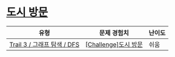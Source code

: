 # [도시 방문](https://https://en.codetree.ai/trails/complete/curated-cards/challenge-dfs-graph)

|유형|문제 경험치|난이도|
|---|---|---|
|[Trail 3 / 그래프 탐색 / DFS](https://https://en.codetree.ai/trail-info/novice-high/)|[[Challenge]도시 방문](https://https://en.codetree.ai/trails/complete/curated-cards/challenge-dfs-graph/)|쉬움|

